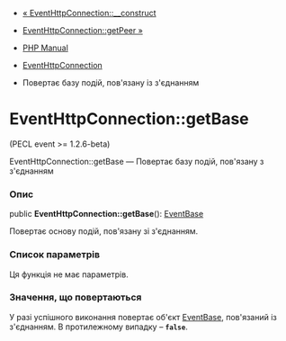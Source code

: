 - [« EventHttpConnection::\_\_construct](eventhttpconnection.construct.md)
- [EventHttpConnection::getPeer »](eventhttpconnection.getpeer.md)

- [PHP Manual](index.md)
- [EventHttpConnection](class.eventhttpconnection.md)
- Повертає базу подій, пов'язану із з'єднанням

# EventHttpConnection::getBase

(PECL event \>= 1.2.6-beta)

EventHttpConnection::getBase — Повертає базу подій, пов'язану з
з'єднанням

### Опис

public **EventHttpConnection::getBase**():
[EventBase](class.eventbase.md)

Повертає основу подій, пов'язану зі з'єднанням.

### Список параметрів

Ця функція не має параметрів.

### Значення, що повертаються

У разі успішного виконання повертає об'єкт
[EventBase](class.eventbase.md), пов'язаний із з'єднанням. В протилежному
випадку – **`false`**.

